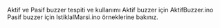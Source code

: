 Aktif ve Pasif buzzer tespiti ve kullanımı
Aktif buzzer için AktifBuzzer.ino
Pasif buzzer için IstiklalMarsi.ino örneklerine bakınız.
